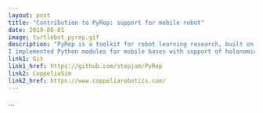 ```yaml
---
layout: post
title: "Contribution to PyRep: support for mobile robot"
date: 2019-08-01
image: turtlebot_pyrep.gif
description: "PyRep is a toolkit for robot learning research, built on top of CoppeliaSim.
I implemented Python modules for mobile bases with support of holonomic and differential wheeled robots."
link1: Git
link1_href: https://github.com/stepjam/PyRep
link2: CoppeliaSim
link2_href: https://www.coppeliarobotics.com/
---
```


...
